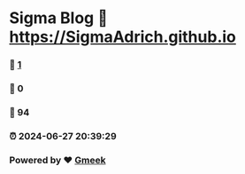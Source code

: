 # Sigma Blog :link: https://SigmaAdrich.github.io 
### :page_facing_up: [1](https://SigmaAdrich.github.io/tag.html) 
### :speech_balloon: 0 
### :hibiscus: 94 
### :alarm_clock: 2024-06-27 20:39:29 
### Powered by :heart: [Gmeek](https://github.com/Meekdai/Gmeek)
